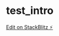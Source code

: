 # test_intro

[Edit on StackBlitz ⚡️](https://stackblitz.com/edit/nativescript-stackblitz-templates-r9bnux)